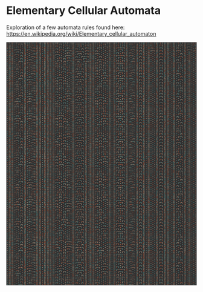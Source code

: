 # Elementary Cellular Automata

Exploration of a few automata rules found here: https://en.wikipedia.org/wiki/Elementary_cellular_automaton

![](https://github.com/erdavids/Elementary-Automata/blob/master/Poster/73.png)
